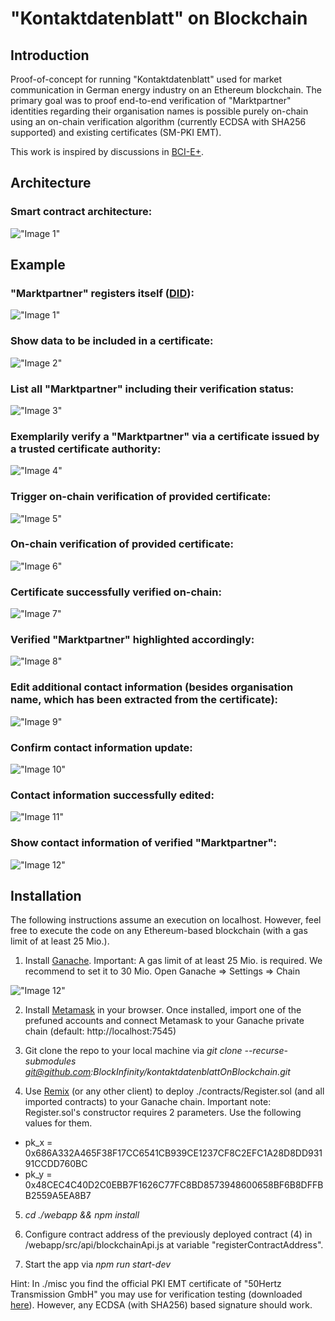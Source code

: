 # "Kontaktdatenblatt" on Blockchain

## Introduction

Proof-of-concept for running "Kontaktdatenblatt" used for market communication in German energy industry on an Ethereum blockchain. The primary goal was to proof end-to-end verification of "Marktpartner" identities regarding their organisation names is possible purely on-chain using an on-chain verification algorithm (currently ECDSA with SHA256 supported) and existing certificates (SM-PKI EMT).

This work is inspired by discussions in [BCI-E+](https://blockchain-initiative.de).

## Architecture

### Smart contract architecture:
!["Image 1"](./misc/uml.svg)

## Example

### "Marktpartner" registers itself ([DID](https://www.w3.org/TR/did-core/)):
!["Image 1"](./misc/image1.png)
### Show data to be included in a certificate:
!["Image 2"](./misc/image2.png)
### List all "Marktpartner" including their verification status:
!["Image 3"](./misc/image3.png)
### Exemplarily verify a "Marktpartner" via a certificate issued by a trusted certificate authority:
!["Image 4"](./misc/image4.png)
### Trigger on-chain verification of provided certificate:
!["Image 5"](./misc/image5.png)
### On-chain verification of provided certificate:
!["Image 6"](./misc/image6.png)
### Certificate successfully verified on-chain:
!["Image 7"](./misc/image7.png)
### Verified "Marktpartner" highlighted accordingly:
!["Image 8"](./misc/image8.png)
### Edit additional contact information (besides organisation name, which has been extracted from the certificate):
!["Image 9"](./misc/image9.png)
### Confirm contact information update:
!["Image 10"](./misc/image10.png)
### Contact information successfully edited:
!["Image 11"](./misc/image11.png)
### Show contact information of verified "Marktpartner":
!["Image 12"](./misc/image12.png)

## Installation

The following instructions assume an execution on localhost. However, feel free to execute the code on any Ethereum-based blockchain (with a gas limit of at least 25 Mio.).

1. Install [Ganache](https://www.trufflesuite.com/ganache). Important: A gas limit of at least 25 Mio. is required. We recommend to set it to 30 Mio. Open Ganache => Settings => Chain

!["Image 12"](./misc/image20.png)

2. Install [Metamask](https://metamask.io/) in your browser. Once installed, import one of the prefuned accounts and connect Metamask to your Ganache private chain (default: http://localhost:7545) 

3. Git clone the repo to your local machine via *git clone --recurse-submodules git@github.com:BlockInfinity/kontaktdatenblattOnBlockchain.git*

4. Use [Remix](https://remix.ethereum.org/) (or any other client) to deploy ./contracts/Register.sol (and all imported contracts) to your Ganache chain. Important note: Register.sol's constructor requires 2 parameters. Use the following values for them.

* pk_x = 0x686A332A465F38F17CC6541CB939CE1237CF8C2EFC1A28D8DD93191CCDD760BC
* pk_y = 0x48CEC4C40D2C0EBB7F1626C77FC8BD8573948600658BF6B8DFFBB2559A5EA8B7

5. *cd ./webapp && npm install*

6. Configure contract address of the previously deployed contract (4) in /webapp/src/api/blockchainApi.js at variable "registerContractAddress".

7. Start the app via *npm run start-dev*

Hint: In ./misc you find the official PKI EMT certificate of "50Hertz Transmission GmbH" you may use for verification testing (downloaded [here](https://www.50hertz.com/de/Vertragspartner/Marktkommunikation)). However, any ECDSA (with SHA256) based signature should work. 